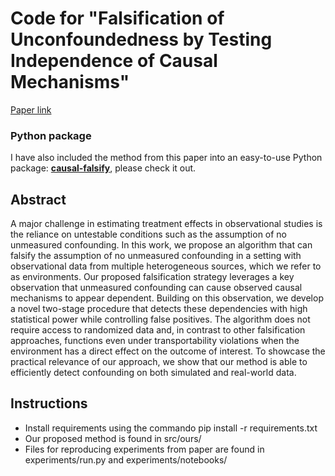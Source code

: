 # Code for "Falsification of Unconfoundedness by Testing Independence of Causal Mechanisms"

[Paper link](https://arxiv.org/abs/2502.06231)

### Python package

I have also included the method from this paper into an easy-to-use Python package: **[causal-falsify](https://github.com/RickardKarl/causal-falsify)**, please check it out.

## Abstract 

A major challenge in estimating treatment effects in observational studies is the reliance on untestable conditions such as the assumption of no unmeasured confounding. In this work, we propose an algorithm that can falsify the assumption of no unmeasured confounding in a setting with observational data from multiple heterogeneous sources, which we refer to as environments. Our proposed falsification strategy leverages a key observation that unmeasured confounding can cause observed causal mechanisms to appear dependent. Building on this observation, we develop a novel two-stage procedure that detects these dependencies with high statistical power while controlling false positives. The algorithm does not require access to randomized data and, in contrast to other falsification approaches, functions even under transportability violations when the environment has a direct effect on the outcome of interest. To showcase the practical relevance of our approach, we show that our method is able to efficiently detect confounding on both simulated and real-world data.


## Instructions

- Install requirements using the commando pip install -r requirements.txt
- Our proposed method is found in src/ours/
- Files for reproducing experiments from paper are found in experiments/run.py and experiments/notebooks/



